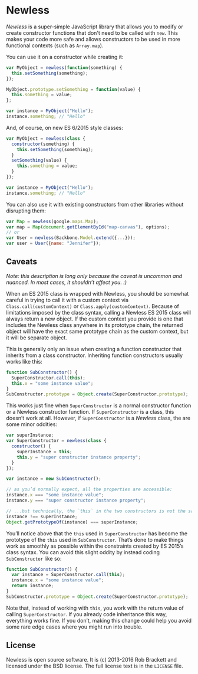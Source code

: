 # Newless

*Newless* is a super-simple JavaScript library that allows you to modify or
create constructor functions that don't need to be called with `new`. This
makes your code more safe and allows constructors to be used in more functional
contexts (such as `Array.map`).

You can use it on a constructor while creating it:

```js
var MyObject = newless(function(something) {
  this.setSomething(something);
});

MyObject.prototype.setSomething = function(value) {
  this.something = value;
};

var instance = MyObject("Hello");
instance.something; // "Hello"
```

And, of course, on new ES 6/2015 style classes:

```js
var MyObject = newless(class {
  constructor(something) {
    this.setSomething(something);
  }
  setSomething(value) {
    this.something = value;
  }
});

var instance = MyObject("Hello");
instance.something; // "Hello"
```

You can also use it with existing constructors from other libraries without
disrupting them:

```js
var Map = newless(google.maps.Map);
var map = Map(document.getElementById("map-canvas"), options);
// or
var User = newless(Backbone.Model.extend({...}));
var user = User({name: "Jennifer"});
```

## Caveats

*Note: this description is long only because the caveat is uncommon and nuanced. In most cases, it shouldn’t affect you. :)*

When an ES 2015 class is wrapped with Newless, you should be somewhat careful in trying to call it with a custom context via `Class.call(customContext)` or `Class.apply(customContext)`. Because of limitations imposed by the class syntax, calling a Newless ES 2015 class will always return a new object. If the custom context you provide is one that includes the Newless class anywhere in its prototype chain, the returned object will have the exact same prototype chain as the custom context, but it will be separate object.

This is generally only an issue when creating a function constructor that inherits from a class constructor. Inheriting function constructors usually works like this:

```js
function SubConstructor() {
  SuperConstructor.call(this);
  this.x = "some instance value";
}
SubConstructor.prototype = Object.create(SuperConstructor.prototype);
```

This works just fine when `SuperConstructor` is a normal constructor function or a Newless constructor function. If `SuperConstructor` is a class, this doesn’t work at all. However, if `SuperConstructor` is a *Newless* class, the are some minor oddities:

```js
var superInstance;
var SuperConstructor = newless(class {
  constructor() {
    superInstance = this;
    this.y = "super constructor instance property";
  }
});

var instance = new SubConstructor();

// as you’d normally expect, all the properties are accessible:
instance.x === "some instance value";
instance.y === "super constructor instance property";

// ...but technically, the `this` in the two constructors is not the same!
instance !== superInstance;
Object.getPrototypeOf(instance) === superInstance;
```

You’ll notice above that the `this` used in `SuperConstructor` has become the prototype of the `this` used in `SubConstructor`. That’s done to make things work as smoothly as possible within the constraints created by ES 2015’s class syntax. You can avoid this slight oddity by instead coding `SubConstructor` like so:

```js
function SubConstructor() {
  var instance = SuperConstructor.call(this);
  instance.x = "some instance value";
  return instance;
}
SubConstructor.prototype = Object.create(SuperConstructor.prototype);
```

Note that, instead of working with `this`, you work with the return value of calling `SuperConstructor`. If you already code inheritance this way, everything works fine. If you don’t, making this change could help you avoid some rare edge cases where you might run into trouble.

## License

Newless is open source software. It is (c) 2013-2016 Rob Brackett and licensed under
the BSD license. The full license text is in the `LICENSE` file.
